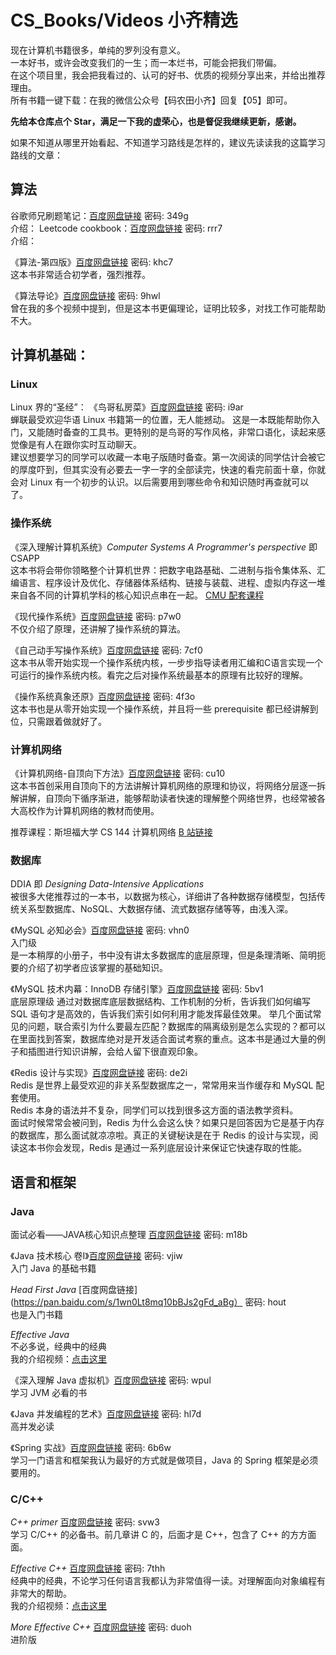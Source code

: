 # CS_Books/Videos 小齐精选

现在计算机书籍很多，单纯的罗列没有意义。  
一本好书，或许会改变我们的一生；而一本烂书，可能会把我们带偏。  
在这个项目里，我会把我看过的、认可的好书、优质的视频分享出来，并给出推荐理由。  
所有书籍一键下载：在我的微信公众号【码农田小齐】回复【05】即可。  

**先给本仓库点个 Star，满足一下我的虚荣心，也是督促我继续更新，感谢。**

如果不知道从哪里开始看起、不知道学习路线是怎样的，建议先读读我的这篇学习路线的文章：  


## 算法
谷歌师兄刷题笔记：[百度网盘链接](https://pan.baidu.com/s/1MWwkk-cg6fR0Ft0VOF75JQ)  密码: 349g  
介绍：
Leetcode cookbook：[百度网盘链接](https://pan.baidu.com/s/1hYRK9jbqXebhChrLMKsSBg)  密码: rrr7    
介绍：  


《算法-第四版》[百度网盘链接](https://pan.baidu.com/s/15LlLxj1fWI2lf38HpdPT_Q)  密码: khc7  
这本书非常适合初学者，强烈推荐。

《算法导论》[百度网盘链接](https://pan.baidu.com/s/1LKGGIi7OWNR6mLDS3UXW6w)  密码: 9hwl  
曾在我的多个视频中提到，但是这本书更偏理论，证明比较多，对找工作可能帮助不大。  



## 计算机基础：

### Linux 
Linux 界的“圣经”：
《鸟哥私房菜》[百度网盘链接](https://pan.baidu.com/s/1eSJSuSWYz43KsdEQT5OuWQ)  密码: i9ar    
蝉联最受欢迎华语 Linux 书籍第一的位置，无人能撼动。
这是一本既能帮助你入门，又能随时备查的工具书。更特别的是鸟哥的写作风格，非常口语化，读起来感觉像是有人在跟你实时互动聊天。  
建议想要学习的同学可以收藏一本电子版随时备查。第一次阅读的同学估计会被它的厚度吓到，但其实没有必要去一字一字的全部读完，快速的看完前面十章，你就会对 Linux 有一个初步的认识。以后需要用到哪些命令和知识随时再查就可以了。  

### 操作系统
《深入理解计算机系统》*Computer Systems A Programmer's perspective* 即 CSAPP   
这本书将会带你领略整个计算机世界：把数字电路基础、二进制与指令集体系、汇编语言、程序设计及优化、存储器体系结构、链接与装载、进程、虚拟内存这一堆来自各不同的计算机学科的核心知识点串在一起。
[CMU 配套课程](http://csapp.cs.cmu.edu/3e/courses.html)  

《现代操作系统》[百度网盘链接](https://pan.baidu.com/s/154WG0FldbSO_cxKaig4TQg)  密码: p7w0     
不仅介绍了原理，还讲解了操作系统的算法。

《自己动手写操作系统》[百度网盘链接](https://pan.baidu.com/s/1ypL__CxDuSF6tLEgqDQKwg)  密码: 7cf0  
这本书从零开始实现一个操作系统内核，一步步指导读者用汇编和C语言实现一个可运行的操作系统内核。看完之后对操作系统最基本的原理有比较好的理解。  

《操作系统真象还原》[百度网盘链接](https://pan.baidu.com/s/1Jz80lw9S3B5lqkfaDtFJfw)  密码: 4f3o   
这本书也是从零开始实现一个操作系统，并且将一些 prerequisite 都已经讲解到位，只需跟着做就好了。  

### 计算机网络
《计算机网络-自顶向下方法》[百度网盘链接](https://pan.baidu.com/s/1S-u7hqmV5RHXEzeRey83LQ)  密码: cu10   
这本书首创采用自顶向下的方法讲解计算机网络的原理和协议，将网络分层逐一拆解讲解，自顶向下循序渐进，能够帮助读者快速的理解整个网络世界，也经常被各大高校作为计算机网络的教材而使用。  

推荐课程：斯坦福大学 CS 144 计算机网络  [B 站链接](https://www.bilibili.com/video/av96841516/)  


### 数据库

DDIA 即 *Designing Data-Intensive Applications*  
被很多大佬推荐过的一本书，以数据为核心，详细讲了各种数据存储模型，包括传统关系型数据库、NoSQL、大数据存储、流式数据存储等等，由浅入深。  

《MySQL 必知必会》[百度网盘链接](https://pan.baidu.com/s/1ad4Wcq5MNN3gZES-7hZKgQ)  密码: vhn0    
入门级  
是一本稍厚的小册子，书中没有讲太多数据库的底层原理，但是条理清晰、简明扼要的介绍了初学者应该掌握的基础知识。  

《MySQL 技术内幕：InnoDB 存储引擎》[百度网盘链接](https://pan.baidu.com/s/1WeK80JBLQ1KVB-HzsQGNWw)  密码: 5bv1    
底层原理级
通过对数据库底层数据结构、工作机制的分析，告诉我们如何编写 SQL 语句才是高效的，告诉我们索引如何利用才能发挥最佳效果。
举几个面试常见的问题，联合索引为什么要最左匹配？数据库的隔离级别是怎么实现的？都可以在里面找到答案，数据库绝对是开发适合面试考察的重点。这本书是通过大量的例子和插图进行知识讲解，会给人留下很直观印象。

《Redis 设计与实现》[百度网盘链接](https://pan.baidu.com/s/1whz5prBIbHVeYdVM_qlW_g)  密码: de2i  
Redis 是世界上最受欢迎的非关系型数据库之一，常常用来当作缓存和 MySQL 配套使用。  
Redis 本身的语法并不复杂，同学们可以找到很多这方面的语法教学资料。  
面试时候常常会被问到，Redis 为什么会这么快？如果只是回答因为它是基于内存的数据库，那么面试就凉凉啦。真正的关键秘诀是在于 Redis 的设计与实现，阅读这本书你会发现，Redis 是通过一系列底层设计来保证它快速存取的性能。  



## 语言和框架

### Java 
面试必看——JAVA核心知识点整理  [百度网盘链接](https://pan.baidu.com/s/1bKLdoqsZxW8DBVUcDni_yg)  密码: m18b

《Java 技术核心 卷I》[百度网盘链接](https://pan.baidu.com/s/1ieVmgFCoGED-dYM_0o_8dw)  密码: vjiw    
入门 Java 的基础书籍  

*Head First Java* [百度网盘链接](https://pan.baidu.com/s/1wn0Lt8mq10bBJs2gFd_aBg）  密码: hout  
也是入门书籍

*Effective Java*   
不必多说，经典中的经典  
我的介绍视频：[点击这里](https://www.zhihu.com/zvideo/1322665938030694400)    

《深入理解 Java 虚拟机》[百度网盘链接](https://pan.baidu.com/s/1XgZAVhJHYjGmNEodu-FxAw)  密码: wpul    
学习 JVM 必看的书  

《Java 并发编程的艺术》[百度网盘链接](https://pan.baidu.com/s/1Y_XphroMZTA9HTZj9Mr86w)  密码: hl7d    
高并发必读  

《Spring 实战》[百度网盘链接](https://pan.baidu.com/s/1pvYdr7_LjB9c9aGv7lJ75g)  密码: 6b6w    
学习一门语言和框架我认为最好的方式就是做项目，Java 的 Spring 框架是必须要用的。  


### C/C++
*C++ primer* [百度网盘链接](https://pan.baidu.com/s/1XYgb8fVoOXxv8ZwgyHrL7g)  密码: svw3  
学习 C/C++ 的必备书。前几章讲 C 的，后面才是 C++，包含了 C++ 的方方面面。  

*Effective C++* [百度网盘链接](https://pan.baidu.com/s/1GWL5hWsd6SjdM0d4mrdsfQ)  密码: 7thh  
经典中的经典，不论学习任何语言我都认为非常值得一读。对理解面向对象编程有非常大的帮助。  
我的介绍视频：[点击这里](https://www.zhihu.com/zvideo/1322665938030694400)    

*More Effective C++* [百度网盘链接](https://pan.baidu.com/s/1-EuYr3MUQBgAGgJXn8V8ZA)  密码: duoh  
进阶版






